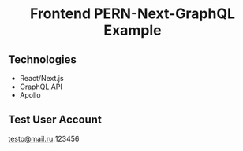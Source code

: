 <h1 align="center">

Frontend PERN-Next-GraphQL Example

</h1>

## Technologies

- React/Next.js
- GraphQL API
- Apollo

## Test User Account

testo@mail.ru:123456
